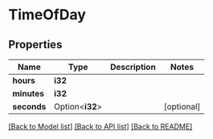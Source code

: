 # TimeOfDay

## Properties

Name | Type | Description | Notes
------------ | ------------- | ------------- | -------------
**hours** | **i32** |  | 
**minutes** | **i32** |  | 
**seconds** | Option<**i32**> |  | [optional]

[[Back to Model list]](../README.md#documentation-for-models) [[Back to API list]](../README.md#documentation-for-api-endpoints) [[Back to README]](../README.md)


